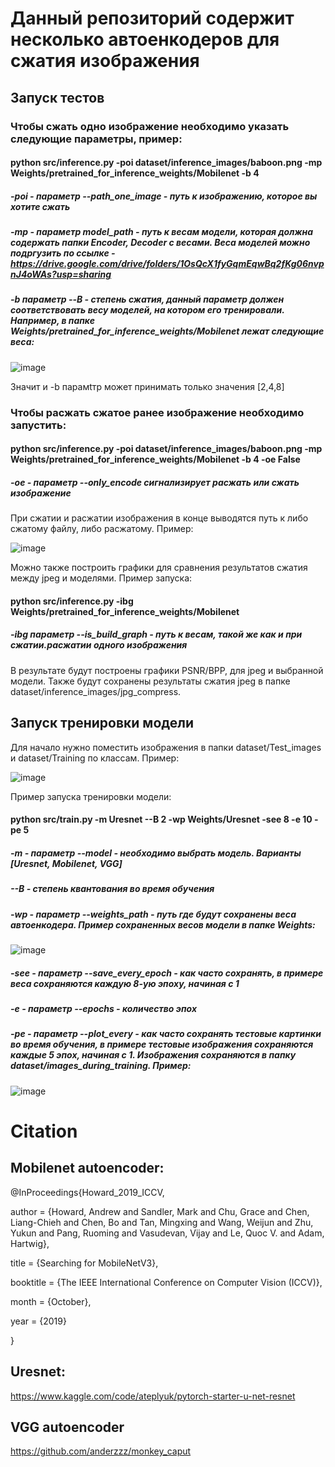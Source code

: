 # Данный репозиторий содержит несколько автоенкодеров для сжатия изображения

## Запуск тестов

### Чтобы сжать одно изображение необходимо указать следующие параметры, пример:

#### python src/inference.py -poi dataset/inference_images/baboon.png  -mp Weights/pretrained_for_inference_weights/Mobilenet -b 4 

##### -poi - параметр --path_one_image - путь к изображению, которое вы хотите сжать

##### -mp - параметр model_path - путь к весам модели, которая должна содержать папки Encoder, Decoder с весами. Веса моделей можно подргузить по ссылке - https://drive.google.com/drive/folders/1OsQcX1fyGqmEqwBq2fKg06nvpnJ4oWAs?usp=sharing

##### -b параметр --B - степень сжатия, данный параметр должен соответствовать весу моделей, на котором его тренировали. Например, в папке Weights/pretrained_for_inference_weights/Mobilenet лежат следующие веса: 

![image](https://github.com/stpic270/information_theory_and_coding/assets/58371161/b58e72b4-c74e-4a8c-8b83-a096bc15a27f)

Значит и -b парамtтр может принимать только значения [2,4,8]

### Чтобы расжать сжатое ранее изображение необходимо запустить:

#### python src/inference.py -poi dataset/inference_images/baboon.png  -mp Weights/pretrained_for_inference_weights/Mobilenet -b 4 -oe False

##### -oe - параметр --only_encode сигнализирует расжать или сжать изображение 

При сжатии и расжатии изображения в конце выводятся путь к либо сжатому файлу, либо расжатому. Пример:

![image](https://github.com/stpic270/information_theory_and_coding/assets/58371161/77266c35-3792-49cf-b399-ba8935f287fd)

Можно также построить графики для сравнения результатов сжатия между jpeg и моделями. Пример запуска:

#### python src/inference.py -ibg Weights/pretrained_for_inference_weights/Mobilenet

##### -ibg параметр --is_build_graph - путь к весам, такой же как и при сжатии.расжатии одного изображения

В результате будут построены графики PSNR/BPP, для jpeg и выбранной модели. Также будут сохранены результаты сжатия jpeg в папке dataset/inference_images/jpg_compress.

## Запуск тренировки модели

Для начало нужно поместить изображения в папки dataset/Test_images и dataset/Training по классам. Пример:

![image](https://github.com/stpic270/information_theory_and_coding/assets/58371161/a670d6a0-4af5-4f17-9082-d586855a0310)

Пример запуска тренировки модели:

#### python src/train.py -m Uresnet --B 2 -wp Weights/Uresnet -see 8 -e 10 -pe 5 

##### -m - параметр --model - необходимо выбрать модель. Варианты [Uresnet, Mobilenet, VGG]

##### --B - степень квантования во время обучения

##### -wp - параметр --weights_path - путь где будут сохранены веса автоенкодера. Пример сохраненных весов модели в папке Weights:

![image](https://github.com/stpic270/information_theory_and_coding/assets/58371161/aa90ea1e-f622-4718-b7f1-45aa289ddbff)

##### -see - параметр --save_every_epoch - как часто сохранять, в примере веса сохраняются каждую 8-ую эпоху, начиная с 1
##### -e - параметр --epochs - количество эпох
##### -pe - параметр --plot_every - как часто сохранять тестовые картинки во время обучения, в примере тестовые изображения сохраняются каждые 5 эпох, начиная с 1. Изображения сохраняются в папку dataset/images_during_training. Пример:

![image](https://github.com/stpic270/information_theory_and_coding/assets/58371161/85077b54-bcad-4337-aaa1-12f71271d0f6)

# Citation

## Mobilenet autoencoder:

@InProceedings{Howard_2019_ICCV,

author = {Howard, Andrew and Sandler, Mark and Chu, Grace and Chen, Liang-Chieh and Chen, Bo and Tan, Mingxing and Wang, Weijun and Zhu, Yukun and Pang, Ruoming and Vasudevan, Vijay and Le, Quoc V. and Adam, Hartwig},

title = {Searching for MobileNetV3},

booktitle = {The IEEE International Conference on Computer Vision (ICCV)},

month = {October},

year = {2019}

}

## Uresnet:

https://www.kaggle.com/code/ateplyuk/pytorch-starter-u-net-resnet

## VGG autoencoder

https://github.com/anderzzz/monkey_caput









